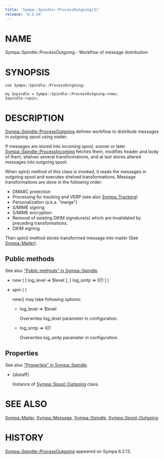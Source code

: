 ```yaml
---
title: 'Sympa::Spindle::ProcessOutgoing(3)'
release: '6.2.54'
---
```


# NAME

Sympa::Spindle::ProcessOutgoing - Workflow of message distribution

# SYNOPSIS

    use Sympa::Spindle::ProcessOutgoing;

    my $spindle = Sympa::Spindle::ProcessOutgoing->new;
    $spindle->spin;

# DESCRIPTION

[Sympa::Spindle::ProcessOutgoing](./Sympa-Spindle-ProcessOutgoing.3.md) defines workflow to distribute messages
in outgoing spool using mailer.

If messages are stored into incoming spool, sooner or later
[Sympa::Spindle::ProcessIncoming](./Sympa-Spindle-ProcessIncoming.3.md) fetches them, modifies header and body of
them, shelves several transformations, and at last stores altered messages
into outgoing spool.

When spin() method of this class is invoked, it reads the messages in outgoing
spool and executes shelved transformations.
Message transformations are done in the following order:

- DMARC protection
- Processing for tracking and VERP (see also <Sympa::Tracking>)
- Personalization (a.k.a. "merge")
- S/MIME signing
- S/MIME encryption
- Removal of existing DKIM signature(s) which are invalidated by
preceding transformations.
- DKIM signing

Then spin() method stores transformed message into mailer
(See [Sympa::Mailer](./Sympa-Mailer.3.md)).

## Public methods

See also ["Public methods" in Sympa::Spindle](./Sympa-Spindle.3.md#public-methods).

- new ( \[ log\_level => $level \], \[ log\_smtp => 0&#124;1 \] )
- spin ( )

    new() may take following options:

    - log\_level => $level

        Overwrites log\_level parameter in configuration.

    - log\_smtp => 0&#124;1

        Overwrites log\_smtp parameter in configuration.

## Properties

See also ["Properties" in Sympa::Spindle](./Sympa-Spindle.3.md#properties).

- {distaff}

    Instance of [Sympa::Spool::Outgoing](./Sympa-Spool-Outgoing.3.md) class.

# SEE ALSO

[Sympa::Mailer](./Sympa-Mailer.3.md), [Sympa::Message](./Sympa-Message.3.md), [Sympa::Spindle](./Sympa-Spindle.3.md),
[Sympa::Spool::Outgoing](./Sympa-Spool-Outgoing.3.md).

# HISTORY

[Sympa::Spindle::ProcessOutgoing](./Sympa-Spindle-ProcessOutgoing.3.md) appeared on Sympa 6.2.13.
